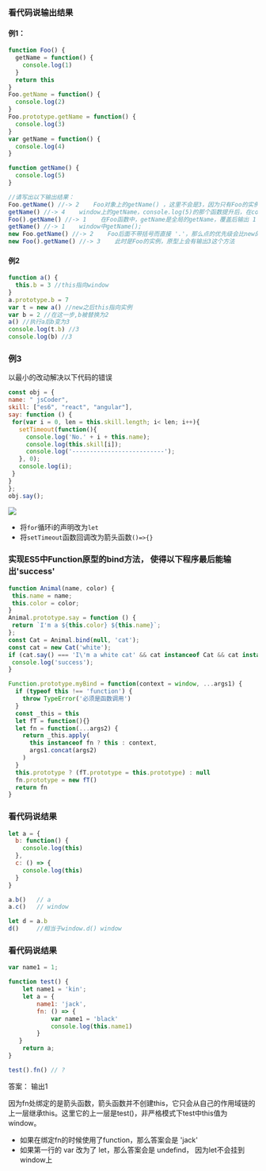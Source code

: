 ### 看代码说输出结果

#### 例1：

```js
function Foo() {
  getName = function() {
    console.log(1)
  }
  return this
}
Foo.getName = function() {
  console.log(2)
}
Foo.prototype.getName = function() {
  console.log(3)
}
var getName = function() {
  console.log(4)
}

function getName() {
  console.log(5)
}

//请写出以下输出结果：
Foo.getName() //-> 2    Foo对象上的getName() ，这里不会是3，因为只有Foo的实例对象才会是3，Foo上面是没有3的
getName() //-> 4    window上的getName，console.log(5)的那个函数提升后，在console.log(4)的那里被重新赋值
Foo().getName() //-> 1    在Foo函数中，getName是全局的getName，覆盖后输出 1
getName() //-> 1    window中getName();
new Foo.getName() //-> 2    Foo后面不带括号而直接 '.'，那么点的优先级会比new的高，所以把 Foo.getName 作为构造函数
new Foo().getName() //-> 3    此时是Foo的实例，原型上会有输出3这个方法
```

#### 例2

```js
function a() {
  this.b = 3 //this指向window
}
a.prototype.b = 7
var t = new a() //new之后this指向实例
var b = 2 //在这一步,b被替换为2
a() //执行a后b变为3
console.log(t.b) //3
console.log(b) //3
```

### 例3

 以最小的改动解决以下代码的错误 

```js
const obj = {
name: " jsCoder",
skill: ["es6", "react", "angular"],
say: function () {
 for(var i = 0, len = this.skill.length; i< len; i++){
   setTimeout(function(){
     console.log('No.' + i + this.name);
     console.log(this.skill[i]);
     console.log('--------------------------');
   }, 0);
   console.log(i);
 }
}
};
obj.say();
```

![]( https://uploadfiles.nowcoder.com/images/20191107/5097896_1573106521909_62B29BD26061B47E81ED3150A290E160 )

- 将`for`循环i的声明改为`let`
- 将`setTimeout`函数回调改为箭头函数`()=>{}`

###  实现ES5中Function原型的bind方法， 使得以下程序最后能输出'success' 

```js
function Animal(name, color) {
 this.name = name;
 this.color = color;
}
Animal.prototype.say = function () {
 return `I'm a ${this.color} ${this.name}`;
};
const Cat = Animal.bind(null, 'cat');
const cat = new Cat('white');
if (cat.say() === 'I\'m a white cat' && cat instanceof Cat && cat instanceof Animal) {
 console.log('success');
}
```

```js
Function.prototype.myBind = function(context = window, ...args1) {
  if (typeof this !== 'function') {
    throw TypeError('必须是函数调用')
  }
  const _this = this
  let fT = function(){}
  let fn = function(...args2) {
    return _this.apply(
      this instanceof fn ? this : context,
      args1.concat(args2)
    )
  }
  this.prototype ? (fT.prototype = this.prototype) : null
  fn.prototype = new fT()
  return fn
}
```

### 看代码说结果

```js
let a = {
  b: function() { 
    console.log(this) 
  },
  c: () => {
    console.log(this)
  }
}

a.b()   // a
a.c()   // window

let d = a.b
d()     //相当于window.d() window
```

### 看代码说结果

```js
var name1 = 1;

function test() {
	let name1 = 'kin';
	let a = {
		name1: 'jack',
		fn: () => {
      		var name1 = 'black'
      		console.log(this.name1)
    	}
   }
	return a;
}

test().fn() // ?
```

答案： 输出1 

因为fn处绑定的是箭头函数，箭头函数并不创建this，它只会从自己的作用域链的上一层继承this。这里它的上一层是test()，非严格模式下test中this值为window。 

 - 如果在绑定fn的时候使用了function，那么答案会是 'jack'
 - 如果第一行的 var 改为了 let，那么答案会是 undefind， 因为let不会挂到window上